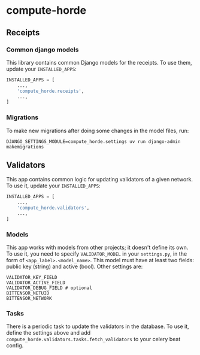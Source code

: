 # compute-horde

## Receipts

### Common django models

This library contains common Django models for the receipts.
To use them, update your `INSTALLED_APPS`:
```python
INSTALLED_APPS = [
    ...,
    'compute_horde.receipts',
    ...,
]
```

### Migrations

To make new migrations after doing some changes in the model files, run:
```shell
DJANGO_SETTINGS_MODULE=compute_horde.settings uv run django-admin makemigrations
```

## Validators

This app contains common logic for updating validators of a given network.
To use it, update your `INSTALLED_APPS`:
```python
INSTALLED_APPS = [
    ...,
    'compute_horde.validators',
    ...,
]
```

### Models

This app works with models from other projects; it doesn't define its own.
To use it, you need to specify `VALIDATOR_MODEL` in your `settings.py`,
in the form of `<app_label>.<model_name>`. This model must have at least two fields: public key (string) and active (bool).
Other settings are:

```
VALIDATOR_KEY_FIELD
VALIDATOR_ACTIVE_FIELD
VALIDATOR_DEBUG_FIELD # optional
BITTENSOR_NETUID
BITTENSOR_NETWORK
```

### Tasks

There is a periodic task to update the validators in the database. To use it, define the settings above and add
`compute_horde.validators.tasks.fetch_validators` to your celery beat config.

